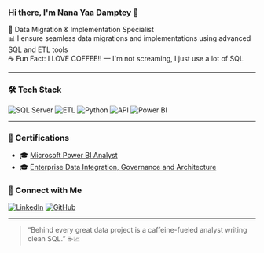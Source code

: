 ### Hi there, I'm Nana Yaa Damptey 👋

💾 Data Migration & Implementation Specialist  <br>
📊 I ensure seamless data migrations and implementations using advanced SQL and ETL tools  <br>
☕ Fun Fact: I LOVE COFFEE!! — I'm not screaming, I just use a lot of SQL

---

### 🛠️ Tech Stack
![SQL Server](https://img.shields.io/badge/-SQL%20Server-CC2927?style=flat&logo=microsoftsqlserver&logoColor=white)
![ETL](https://img.shields.io/badge/-ETL-blueviolet)
![Python](https://img.shields.io/badge/-Python-3776AB?style=flat&logo=python&logoColor=white)
![API](https://img.shields.io/badge/-API-39A2DB?style=flat&logo=api&logoColor=white)
![Power BI](https://img.shields.io/badge/-Power%20BI-F2C811?style=flat&logo=power-bi&logoColor=black)

---
### 📜 Certifications
- 🎓 [Microsoft Power BI Analyst](https://coursera.org/share/2cf456de01b18bba28610c83e19a3b4e)  
- 🎓 [Enterprise Data Integration, Governance and Architecture](https://www.coursera.org/account/accomplishments/specialization/SPCNUWS8VUPO)  


### 🔗 Connect with Me
[![LinkedIn](https://img.shields.io/badge/-LinkedIn-blue?style=flat&logo=linkedin&logoColor=white)](https://www.linkedin.com/in/nana-yaa-damptey/)
[![GitHub](https://img.shields.io/badge/-GitHub-black?style=flat&logo=github&logoColor=white)](https://github.com/NayaDamptey)

---

> “Behind every great data project is a caffeine-fueled analyst writing clean SQL.” ☕📈  
